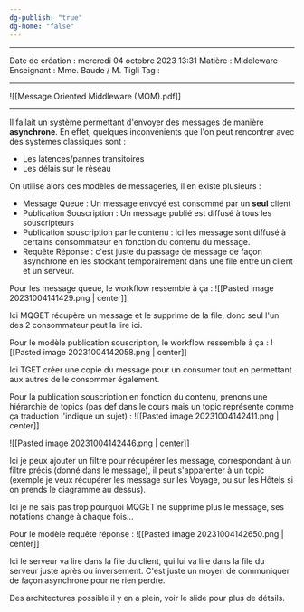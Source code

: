 ```yaml
---
dg-publish: "true"
dg-home: "false"
---
```

 ---

 Date de création : mercredi 04 octobre 2023 13:31
 Matière : Middleware
 Enseignant : Mme. Baude / M. Tigli
 Tag :

---

![[Message Oriented Middleware (MOM).pdf]]

---

Il fallait un système permettant d'envoyer des messages de manière **asynchrone**. En effet, quelques inconvénients que l'on peut rencontrer avec des systèmes classiques sont :
- Les latences/pannes transitoires
- Les délais sur le réseau

On utilise alors des modèles de messageries, il en existe plusieurs :
- Message Queue : Un message envoyé est consommé par un **seul** client
- Publication Souscription : Un message publié est diffusé à tous les souscripteurs
- Publication souscription par le contenu : ici les message sont diffusé à certains consommateur en fonction du contenu du message.
- Requête Réponse : c'est juste du passage de message de façon asynchrone en les stockant temporairement dans une file entre un client et un serveur.

Pour les message queue, le workflow ressemble à ça : 
![[Pasted image 20231004141429.png | center]]


Ici MQGET récupère un message et le supprime de la file, donc seul l'un des 2 consommateur peut la lire ici.

Pour le modèle publication souscription, le workflow ressemble à ça :
![[Pasted image 20231004142058.png | center]]

Ici TGET créer une copie du message pour un consumer tout en permettant aux autres de le consommer également.

Pour la publication souscription en fonction du contenu, prenons une hiérarchie de topics (pas def dans le cours mais un topic représente comme ça traduction l'indique un sujet) :
![[Pasted image 20231004142411.png | center]]

![[Pasted image 20231004142446.png | center]]

Ici je peux ajouter un filtre pour récupérer les message, correspondant à un filtre précis (donné dans le message), il peut s'apparenter à un topic (exemple je veux récupérer les message sur les Voyage, ou sur les Hôtels si on prends le diagramme au dessus).

Ici je ne sais pas trop pourquoi MQGET ne supprime plus le message, ses notations change à chaque fois...

Pour le modèle requête réponse :
![[Pasted image 20231004142650.png | center]]

Ici le serveur va lire dans la file du client, qui lui va lire dans la file du serveur juste après ou inversement. C'est juste un moyen de communiquer de façon asynchrone pour ne rien perdre.

Des architectures possible il y en a plein, voir le slide pour plus de détails.